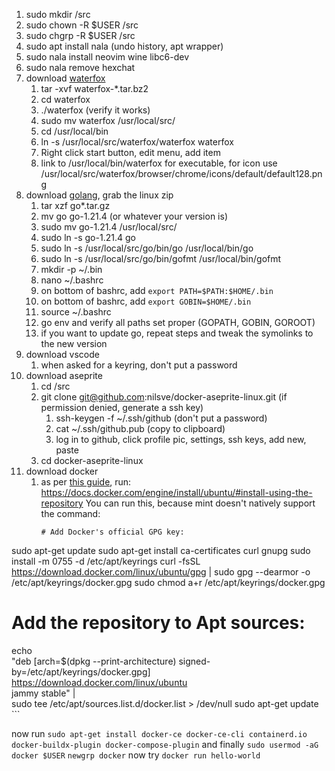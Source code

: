 1. sudo mkdir /src
1. sudo chown -R $USER /src
1. sudo chgrp -R $USER /src
1. sudo apt install nala (undo history, apt wrapper)
1. sudo nala install neovim wine libc6-dev
1. sudo nala remove hexchat
1. download [waterfox](https://www.waterfox.net/download/)
    1. tar -xvf waterfox-*.tar.bz2
    1. cd waterfox
    1. ./waterfox (verify it works)
    1. sudo mv waterfox /usr/local/src/
    1. cd /usr/local/bin
    1. ln -s /usr/local/src/waterfox/waterfox waterfox
    1. Right click start button,  edit menu, add item
    1. link to /usr/local/bin/waterfox for executable, for icon use /usr/local/src/waterfox/browser/chrome/icons/default/default128.png
1. download [golang](https://go.dev/dl/), grab the linux zip
    1. tar xzf go*.tar.gz
    1. mv go go-1.21.4 (or whatever your version is)
    1. sudo mv go-1.21.4 /usr/local/src/
    1. sudo ln -s go-1.21.4 go
    1. sudo ln -s /usr/local/src/go/bin/go /usr/local/bin/go
    1. sudo ln -s /usr/local/src/go/bin/gofmt /usr/local/bin/gofmt
    1. mkdir -p ~/.bin
    1. nano ~/.bashrc
    1. on bottom of bashrc, add `export PATH=$PATH:$HOME/.bin`
    1. on bottom of bashrc, add `export GOBIN=$HOME/.bin`
    1. source ~/.bashrc
    1. go env and verify all paths set proper (GOPATH, GOBIN, GOROOT)
    1. if you want to update go, repeat steps and tweak the symolinks to the new version
1. download vscode
    1. when asked for a keyring, don't put a password
1. download aseprite
    1. cd /src
    1. git clone git@github.com:nilsve/docker-aseprite-linux.git (if permission denied, generate a ssh key)
        1. ssh-keygen -f ~/.ssh/github (don't put a password)
        1. cat ~/.ssh/github.pub (copy to clipboard)
        1. log in to github, click profile pic, settings, ssh keys, add new, paste
    1. cd docker-aseprite-linux
1. download docker
    1. as per [this guide](https://docs.docker.com/desktop/install/ubuntu/), run:
        https://docs.docker.com/engine/install/ubuntu/#install-using-the-repository
        You can run this, because mint doesn't natively support the command:
        ```
        # Add Docker's official GPG key:
sudo apt-get update
sudo apt-get install ca-certificates curl gnupg
sudo install -m 0755 -d /etc/apt/keyrings
curl -fsSL https://download.docker.com/linux/ubuntu/gpg | sudo gpg --dearmor -o /etc/apt/keyrings/docker.gpg
sudo chmod a+r /etc/apt/keyrings/docker.gpg

# Add the repository to Apt sources:
echo \
  "deb [arch=$(dpkg --print-architecture) signed-by=/etc/apt/keyrings/docker.gpg] https://download.docker.com/linux/ubuntu \
  jammy stable" | \
  sudo tee /etc/apt/sources.list.d/docker.list > /dev/null
sudo apt-get update
        ```

now run `sudo apt-get install docker-ce docker-ce-cli containerd.io docker-buildx-plugin docker-compose-plugin`
and finally `sudo usermod -aG docker $USER`
`newgrp docker`
now try `docker run hello-world`